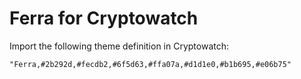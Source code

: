 # Ferra for Cryptowatch

Import the following theme definition in Cryptowatch:

```
"Ferra,#2b292d,#fecdb2,#6f5d63,#ffa07a,#d1d1e0,#b1b695,#e06b75"
```

